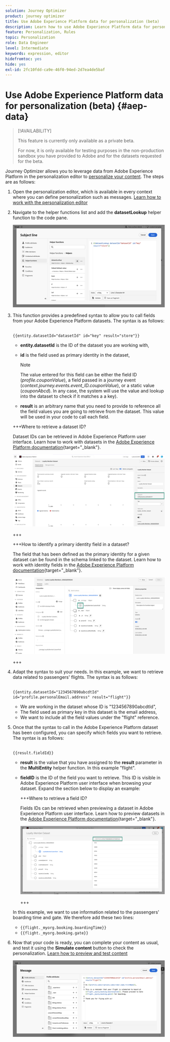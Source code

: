 ```yaml
---
solution: Journey Optimizer
product: journey optimizer
title: Use Adobe Experience Platform data for personalization (beta)
description: Learn how to use Adobe Experience Platform data for personalization.
feature: Personalization, Rules
topic: Personalization
role: Data Engineer
level: Intermediate
keywords: expression, editor
hidefromtoc: yes
hide: yes
exl-id: 2fc10fdd-ca9e-46f0-94ed-2d7ea4de5baf
---
```

# Use Adobe Experience Platform data for personalization (beta) {#aep-data}

>[!AVAILABILITY]
>
>This feature is currently only available as a private beta.
>
>For now, it is only available for testing purposes in the non-production sandbox you have provided to Adobe and for the datasets requested for the beta.

Journey Optimizer allows you to leverage data from Adobe Experience Platform in the personalization editor to [personalize your content](../personalization/personalize.md). The steps are as follows: 

1. Open the personalization editor, which is available in every context where you can define personalization such as messages. [Learn how to work with the personalization editor](../personalization/personalization-build-expressions.md)

1. Navigate to the helper functions list and add the **datasetLookup** helper function to the code pane.

    ![](assets/aep-data-helper.png)

1. This function provides a predefined syntax to allow you to call fields from your Adobe Experience Platform datasets. The syntax is as follows:

    ```

    {{entity.datasetId="datasetId" id="key" result="store"}}

    ```

    * **entity.datasetId** is the ID of the dataset you are working with,
    * **id** is the field used as primary identity in the dataset,

        >[!NOTE]
        >
        >The value entered for this field can be either the field ID (*profile.couponValue*), a field passed in a journey event (*context.journey.events.event_ID.couponValue*), or a static value (*couponAbcd*). In any case, the system will use the value and lookup into the dataset to check if it matches a a key).

    * **result** is an arbitrary name that you need to provide to reference all the field values you are going to retrieve from the dataset. This value will be used in your code to call each field.

    +++Where to retrieve a dataset ID?

    Dataset IDs can be retrieved in Adobe Experience Platform user interface. Learn how to work with datasets in the [Adobe Experience Platform documentation](https://experienceleague.adobe.com/en/docs/experience-platform/catalog/datasets/user-guide#view-datasets){target="_blank"}.

    ![](assets/aep-data-dataset.png)

    +++

    +++How to identify a primary identity field in a dataset?
    
    The field that has been defined as the primary identity for a given dataset can be found in the schema linked to the dataset. Learn how to work with identity fields in the [Adobe Experience Platform documentation](https://experienceleague.adobe.com/en/docs/experience-platform/xdm/ui/fields/identity){target="_blank"}.

    ![](assets/aep-data-identity.png)

    +++

1. Adapt the syntax to suit your needs. In this example, we want to retrieve data related to passengers' flights. The syntax is as follows:

    ```

    {{entity.datasetId="1234567890abcdtId" id="profile.personalEmail.address" result="flight"}}

    ```
    
    * We are working in the dataset whose ID is "1234567890abcdtId",
    * The field used as primary key in this dataset is the email address,
    * We want to include all the field values under the "flight" reference.

1. Once that the syntax to call in the Adobe Experience Platform dataset has been configured, you can specify which fields you want to retrieve. The syntax is as follows:

    ```

    {{result.fieldId}}

    ```

    * **result** is the value that you have assigned to the **result** parameter in the **MultiEntity** helper function. In this example "flight".
    * **fieldID** is the ID of the field you want to retrieve. This ID is visible in Adobe Experience Platform user interface when browsing your dataset. Expand the section below to display an example:

        +++Where to retrieve a field ID?

        Fields IDs can be retrieved when previewing a dataset in Adobe Experience Platform user interface. Learn how to preview datasets in the [Adobe Experience Platform documentation](https://experienceleague.adobe.com/en/docs/experience-platform/catalog/datasets/user-guide#preview){target="_blank"}.

        ![](assets/aep-data-field.png)

        +++

    In this example, we want to use information related to the passengers' boarding time and gate. We therefore add these two lines:

    * `{{flight._myorg.booking.boardingTime}}`
    * `{{flight._myorg.booking.gate}}`

1. Now that your code is ready, you can complete your content as usual, and test it using the **Simulate content** button to check the personalization. [Learn how to preview and test content](../content-management/preview-test.md)


    ![](assets/aep-data-sample.png)
